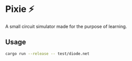 # Pixie ⚡

A small circuit simulator made for the purpose of learning.

## Usage

```sh
cargo run --release -- test/diode.net
```
